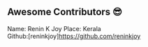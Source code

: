 ## Awesome Contributors :sunglasses:
Name: Renin K Joy
Place: Kerala  
Github:[reninkjoy]https://github.com/reninkjoy

